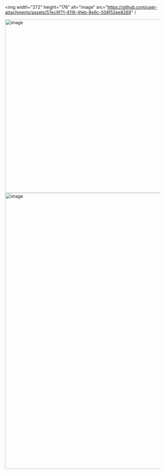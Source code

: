 <img width="272" height="176" alt="image" src="https://github.com/user-attachments/assets/57ec9f71-4116-4feb-8e6c-558f52ee8269" /

<img width="1920" height="564" alt="image" src="https://github.com/user-attachments/assets/60c1d3ad-b4ff-4dc2-8199-9edcb1a54186" />

<img width="1920" height="896" alt="image" src="https://github.com/user-attachments/assets/2d679f56-e1e4-49db-8046-c42ea99edca8" />
